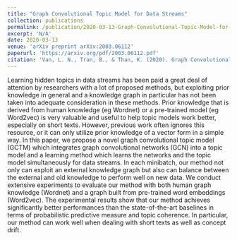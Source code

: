 ```yaml
---
title: "Graph Convolutional Topic Model for Data Streams"
collection: publications
permalink: /publication/2020-03-13-Graph-Convolutional-Topic-Model-for-Data-Streams
excerpt: 'N/A'
date: 2020-03-13
venue: 'arXiv preprint arXiv:2003.06112'
paperurl: 'https://arxiv.org/pdf/2003.06112.pdf'
citation: 'Van, L. N., Tran, B., & Than, K. (2020). Graph Convolutional Topic Model for Data Streams. arXiv preprint arXiv:2003.06112.'
---
```

Learning hidden topics in data streams has been paid a great deal of attention by researchers with a lot of proposed methods, but exploiting prior knowledge in general and a knowledge graph in particular has not been taken into adequate consideration in these methods. Prior knowledge that is derived from human knowledge (eg Wordnet) or a pre-trained model (eg Word2vec) is very valuable and useful to help topic models work better, especially on short texts. However, previous work often ignores this resource, or it can only utilize prior knowledge of a vector form in a simple way. In this paper, we propose a novel graph convolutional topic model (GCTM) which integrates graph convolutional networks (GCN) into a topic model and a learning method which learns the networks and the topic model simultaneously for data streams. In each minibatch, our method not only can exploit an external knowledge graph but also can balance between the external and old knowledge to perform well on new data. We conduct extensive experiments to evaluate our method with both human graph knowledge (Wordnet) and a graph built from pre-trained word embeddings (Word2vec). The experimental results show that our method achieves significantly better performances than the state-of-the-art baselines in terms of probabilistic predictive measure and topic coherence. In particular, our method can work well when dealing with short texts as well as concept drift.
